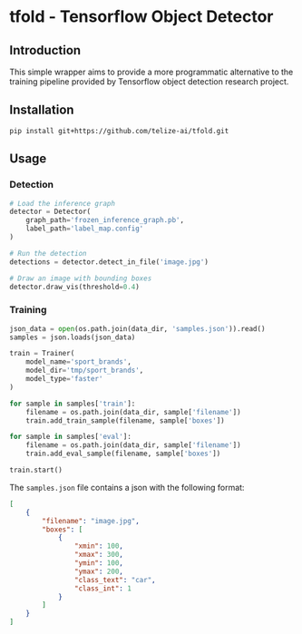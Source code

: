 # tfold - Tensorflow Object Detector

## Introduction

This simple wrapper aims to provide a more programmatic alternative to the training pipeline provided by Tensorflow object detection research project. 

## Installation

    pip install git+https://github.com/telize-ai/tfold.git
    
## Usage

### Detection

```python
# Load the inference graph
detector = Detector(
    graph_path='frozen_inference_graph.pb',
    label_path='label_map.config'
)  

# Run the detection
detections = detector.detect_in_file('image.jpg')

# Draw an image with bounding boxes
detector.draw_vis(threshold=0.4)
```
    
### Training

```python
json_data = open(os.path.join(data_dir, 'samples.json')).read()
samples = json.loads(json_data)

train = Trainer(
    model_name='sport_brands',
    model_dir='tmp/sport_brands',
    model_type='faster'
)

for sample in samples['train']:
    filename = os.path.join(data_dir, sample['filename'])
    train.add_train_sample(filename, sample['boxes'])

for sample in samples['eval']:
    filename = os.path.join(data_dir, sample['filename'])
    train.add_eval_sample(filename, sample['boxes'])

train.start()
```

The `samples.json` file contains a json with the following format:

```json   
[
    {
        "filename": "image.jpg",
        "boxes": [
            {
                "xmin": 100,
                "xmax": 300,
                "ymin": 100,
                "ymax": 200,
                "class_text": "car",
                "class_int": 1
            }
        ]
    }
]
```
